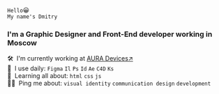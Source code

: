 `Hello`😀<br/>
`My name's Dmitry` 
### I'm a Graphic Designer and Front-End developer working in Moscow
🛠&nbsp;&nbsp;I'm currently working at [AURA Devices↗︎](https://auradevices.io/)<br/>
🔮&nbsp;&nbsp;I use daily: `Figma` `Il` `Ps` `Id` `Ae` `C4D` `Ks`<br/>
💫&nbsp;&nbsp;Learning all about: `html` `css` `js`<br/>
🙋‍♀️&nbsp;&nbsp;Ping me about: `visual identity` `communication design` `development`
